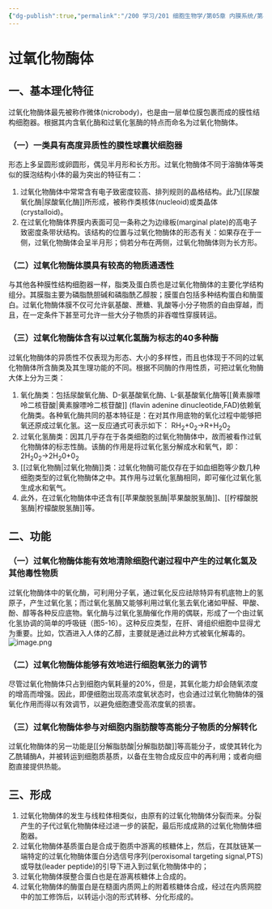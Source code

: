 ```yaml
---
{"dg-publish":true,"permalink":"/200 学习/201 细胞生物学/第05章 内膜系统/第4节 过氧化物酶体/过氧化物酶体/","title":"过氧化物酶体","created":"2024-01-11T15:22:07.448+08:00","updated":"2024-01-11T16:58:54.870+08:00"}
---
```


# 过氧化物酶体
## 一、基本理化特征
过氧化物酶体最先被称作微体(nicrobody)，也是由一层单位膜包裹而成的膜性结构细胞器。根据其内含氧化酶和过氧化氢酶的特点而命名为过氧化物酶体。
### （一）一类具有高度异质性的膜性球囊状细胞器
形态上多呈圆形或卵圆形，偶见半月形和长方形。过氧化物酶体不同于溶酶体等类似的膜泡结构小体的最为突出的特征有二：
1. 过氧化物酶体中常常含有电子致密度较高、排列规则的晶格结构。此乃[[尿酸氧化酶\|尿酸氧化酶]]所形成，被称作类核体(nucleoid)或类晶体(crystalloid)。
2. 在过氧化物酶体界膜内表面可见一条称之为边缘板(marginal plate)的高电子致密度条带状结构。该结构的位置与过氧化物酶体的形态有关：如果存在于一侧，过氧化物酶体会呈半月形；倘若分布在两侧，过氧化物酶体则为长方形。
### （二）过氧化物酶体膜具有较高的物质通透性
与其他各种膜性结构细胞器一样，脂类及蛋白质也是过氧化物酶体的主要化学结构组分。其膜脂主要为磷脂酰胆碱和磷脂酰乙醇胺；膜蛋白包括多种结构蛋白和酶蛋白。过氧化物酶体膜不仅可允许氨基酸、蔗糖、乳酸等小分子物质的自由穿越，而且，在一定条件下甚至可允许一些大分子物质的非吞噬性穿膜转运。
### （三）过氧化物酶体含有以过氧化氢酶为标志的40多种酶
过氧化物酶体的异质性不仅表现为形态、大小的多样性，而且也体现于不同的过氧化物酶体所含酶类及其生理功能的不同。根据不同酶的作用性质，可把过氧化物酶大体上分为三类： 
1. 氧化酶类：包括尿酸氧化酶、D-氨基酸氧化酶、L-氨基酸氧化酶等[[黄素腺嘌呤二核苷酸\|黄素腺嘌呤二核苷酸]] (flavin adenine dinucleotide,FAD)依赖氧化酶类。各种氧化酶共同的基本特征是：在对其作用底物的氧化过程中能够把氧还原成过氧化氢。这一反应通式可表示如下： RH<sub>2</sub>+0<sub>2</sub>→R+H<sub>2</sub>0<sub>2</sub> 
2. 过氧化氢酶类：因其几乎存在于各类细胞的过氧化物酶体中，故而被看作过氧化物酶体的标志性酶。该酶的作用是将过氧化氢分解成水和氧气，即： 2H<sub>2</sub>0<sub>2</sub>→2H<sub>2</sub>0+0<sub>2</sub> 
3. [[过氧化物酶\|过氧化物酶]]类：过氧化物酶可能仅存在于如血细胞等少数几种细胞类型的过氧化物酶体之中。其作用与过氧化氢酶相同，即可催化过氧化氢生成水和氧气。
4. 此外，在过氧化物酶体中还含有[[苹果酸脱氢酶\|苹果酸脱氢酶]]、[[柠檬酸脱氢酶\|柠檬酸脱氢酶]]等。
## 二、功能
### （一）过氧化物酶体能有效地清除细胞代谢过程中产生的过氧化氢及其他毒性物质
过氧化物酶体中的氧化酶，可利用分子氧，通过氧化反应祛除特异有机底物上的氢原子，产生过氧化氢；而过氧化氢酶又能够利用过氧化氢去氧化诸如甲醛、甲酸、酚、醇等各种反应底物。氧化酶与过氧化氢酶催化作用的偶联，形成了一个由过氧化氢协调的简单的呼吸链（图5-16）。这种反应类型，在肝、肾组织细胞中显得尤为重要。比如，饮酒进入人体的乙醇，主要就是通过此种方式被氧化解毒的。
![image.png](https://cdn.jsdelivr.net/gh/Dolan-Lance/Image-Jiang/202401111650855.jpg)
### （二）过氧化物酶体能够有效地进行细胞氧张力的调节
尽管过氧化物酶体只占到细胞内氧耗量的20%，但是，其氧化能力却会随氧浓度的增高而增强。因此，即便细胞出现高浓度氧状态时，也会通过过氧化物酶体的强氧化作用而得以有效调节，以避免细胞遭受高浓度氧的损害。
### （三）过氧化物酶体参与对细胞内脂肪酸等高能分子物质的分解转化
过氧化物酶体的另一功能是[[分解脂肪酸\|分解脂肪酸]]等高能分子，或使其转化为乙酰辅酶A，并被转运到细胞质基质，以备在生物合成反应中的再利用；或者向细胞直接提供热能。
## 三、形成
1. 过氧化物酶体的发生与线粒体相类似，由原有的过氧化物酶体分裂而来。分裂产生的子代过氧化物酶体经过进一步的装配，最后形成成熟的过氧化物酶体细胞器。
2. 过氧化物酶体基质蛋白是合成于胞质中游离的核糖体上，然后，在其肽链某一端特定的过氧化物酶体蛋白分选信号序列(peroxisomal targeting signal,PTS)或导肽(leader peptide)的引导下进入到过氧化物酶体中的；
3. 过氧化物酶体膜整合蛋白也是在游离核糖体上合成的。
4. 过氧化物酶体的酶蛋白是在糙面内质网上的附着核糖体合成，经过在内质网腔中的加工修饰后，以转运小泡的形式转移、分化形成的。